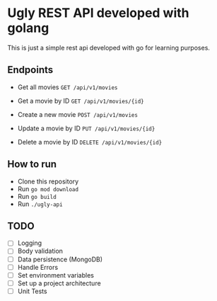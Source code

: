 # Ugly REST API developed with golang

This is just a simple rest api developed with go for learning purposes.

## Endpoints

* Get all movies
  `GET /api/v1/movies`

* Get a movie by ID
  `GET /api/v1/movies/{id}`

* Create a new movie
  `POST /api/v1/movies`

* Update a movie by ID
  `PUT /api/v1/movies/{id}`

* Delete a movie by ID
  `DELETE /api/v1/movies/{id}`

## How to run

- Clone this repository
- Run `go mod download`
- Run `go build`
- Run `./ugly-api`

## TODO

- [ ] Logging
- [ ] Body validation
- [ ] Data persistence (MongoDB)
- [ ] Handle Errors
- [ ] Set environment variables
- [ ] Set up a project architecture
- [ ] Unit Tests